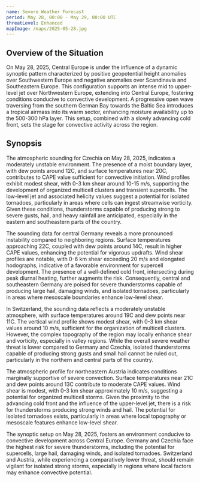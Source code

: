 ```yaml
---
name: Severe Weather Forecast
period: May 28, 00:00 - May 29, 00:00 UTC
threatLevel: Enhanced
mapImage: /maps/2025-05-28.jpg
---
```


## Overview of the Situation

On May 28, 2025, Central Europe is under the influence of a dynamic synoptic pattern characterized by positive geopotential height anomalies over Southwestern Europe and negative anomalies over Scandinavia and Southeastern Europe. This configuration supports an intense mid to upper-level jet over Northwestern Europe, extending into Central Europe, fostering conditions conducive to convective development. A progressive open wave traversing from the southern German Bay towards the Baltic Sea introduces a tropical airmass into its warm sector, enhancing moisture availability up to the 500-300 hPa layer. This setup, combined with a slowly advancing cold front, sets the stage for convective activity across the region.

## Synopsis

The atmospheric sounding for Czechia on May 28, 2025, indicates a moderately unstable environment. The presence of a moist boundary layer, with dew points around 12C, and surface temperatures near 20C, contributes to CAPE value sufficient for convective initiation. Wind profiles exhibit modest shear, with 0-3 km shear around 10-15 m/s, supporting the development of organized multicell clusters and transient supercells. The low-level jet and associated helicity values suggest a potential for isolated tornadoes, particularly in areas where cells can ingest streamwise vorticity. Given these conditions, thunderstorms capable of producing strong to severe gusts, hail, and heavy rainfall are anticipated, especially in the eastern and southeastern parts of the country.

The sounding data for central Germany reveals a more pronounced instability compared to neighboring regions. Surface temperatures approaching 22C, coupled with dew points around 14C, result in higher CAPE values, enhancing the potential for vigorous updrafts. Wind shear profiles are notable, with 0-6 km shear exceeding 20 m/s and elongated hodographs, indicative of a favorable environment for supercell development. The presence of a well-defined cold front, intersecting during peak diurnal heating, further augments the risk. Consequently, central and southeastern Germany are poised for severe thunderstorms capable of producing large hail, damaging winds, and isolated tornadoes, particularly in areas where mesoscale boundaries enhance low-level shear.

In Switzerland, the sounding data reflects a moderately unstable atmosphere, with surface temperatures around 19C and dew points near 11C. The vertical wind profile shows modest shear, with 0-3 km shear values around 10 m/s, sufficient for the organization of multicell clusters. However, the complex topography of the region may locally enhance shear and vorticity, especially in valley regions. While the overall severe weather threat is lower compared to Germany and Czechia, isolated thunderstorms capable of producing strong gusts and small hail cannot be ruled out, particularly in the northern and central parts of the country.

The atmospheric profile for northeastern Austria indicates conditions marginally supportive of severe convection. Surface temperatures near 21C and dew points around 13C contribute to moderate CAPE values. Wind shear is modest, with 0-3 km shear approximately 10 m/s, suggesting a potential for organized multicell storms. Given the proximity to the advancing cold front and the influence of the upper-level jet, there is a risk for thunderstorms producing strong winds and hail. The potential for isolated tornadoes exists, particularly in areas where local topography or mesoscale features enhance low-level shear.

The synoptic setup on May 28, 2025, fosters an environment conducive to convective development across Central Europe. Germany and Czechia face the highest risk for severe thunderstorms, including the potential for supercells, large hail, damaging winds, and isolated tornadoes. Switzerland and Austria, while experiencing a comparatively lower threat, should remain vigilant for isolated strong storms, especially in regions where local factors may enhance convective potential.

